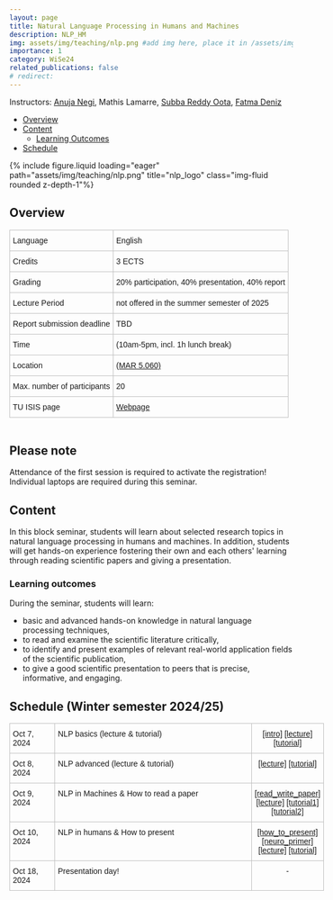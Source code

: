 ```yaml
---
layout: page
title: Natural Language Processing in Humans and Machines
description: NLP_HM
img: assets/img/teaching/nlp.png #add img here, place it in /assets/img/
importance: 1
category: WiSe24
related_publications: false
# redirect:
---
```


Instructors: [Anuja Negi](https://anujanegi.me/), Mathis Lamarre, [Subba Reddy Oota](https://sites.google.com/view/subbareddyoota300/home), [Fatma Deniz](https://www.fatmanet.com/)

- [Overview](#overview)
- [Content](#content)
  - [Learning Outcomes](#learning-outcomes)
- [Schedule](#schedule)

<div class="row">
    <div class="col-sm mt-3 mt-md-0">
        {% include figure.liquid loading="eager" path="assets/img/teaching/nlp.png" title="nlp_logo" class="img-fluid rounded z-depth-1"%}
    </div>
</div>

## Overview

<style type="text/css">
.tg  {border-collapse:collapse;border-spacing:0;margin:0px auto;}
.tg td{border-color:black;border-style:solid;border-width:1px;font-family:Arial, sans-serif;font-size:14px;
  overflow:hidden;padding:10px 5px;word-break:normal;}
.tg th{border-color:black;border-style:solid;border-width:1px;font-family:Arial, sans-serif;font-size:14px;
  font-weight:normal;overflow:hidden;padding:10px 5px;word-break:normal;}
.tg .tg-wo29{border-color:#c0c0c0;text-align:left;vertical-align:top}
</style>
<table class="tg" style="undefined;table-layout: fixed; width: 750px">
<!-- <colgroup>
<col style="width: 204px">
<col style="width: 675px">
</colgroup> -->
<tbody>
  <tr>
    <td class="tg-wo29"><span style="font-weight:400;font-style:normal;text-decoration:none;background-color:transparent">Language</span></td>
    <td class="tg-wo29">English</td>
  </tr>
  <tr>
    <td class="tg-wo29">Credits</td>
    <td class="tg-wo29">3 ECTS</td>
  </tr>
  <tr>
    <td class="tg-wo29">Grading</td>
    <td class="tg-wo29">20% participation, 40% presentation, 40% report</td>
  </tr>
  <tr>
    <td class="tg-wo29">Lecture Period</td>
    <td class="tg-wo29">not offered in the summer semester of 2025</td>
  </tr>
  <tr>
    <td class="tg-wo29">Report submission deadline</td>
    <td class="tg-wo29">TBD</td>
  </tr>
  <tr>
    <td class="tg-wo29">Time</td>
    <td class="tg-wo29">(10am-5pm, incl. 1h lunch break)</td>
  </tr>
  <tr>
    <td class="tg-wo29">Location</td>
    <td class="tg-wo29"><a href="https://maps.app.goo.gl/MhXJw12oPjEhnDbt6" target="_blank" rel="noopener noreferrer">(MAR 5.060)</a></td>
  </tr>
  <tr>
    <td class="tg-wo29">Max. number of participants</td>
    <td class="tg-wo29">20</td>
  </tr>
  <tr>
    <td class="tg-wo29">TU ISIS page</td>
    <td class="tg-wo29"><a href="https://isis.tu-berlin.de/course/view.php?id=40430" target="_blank" rel="noopener noreferrer">Webpage</a></td>
  </tr>
  <!-- <tr>
    <td class="tg-wo29">ISIS</td>
    <td class="tg-wo29"><a href="https://isis.tu-berlin.de/course/view.php?id=39040" target="_blank" rel="noopener noreferrer">link</a></td>
  </tr> -->
</tbody>
</table>
<br>

## Please note
Attendance of the first session is required to activate the registration!
Individual laptops are required during this seminar.

## Content

In this block seminar, students will learn about selected research topics in natural language processing in humans and machines. In addition, students will get hands-on experience fostering their own and each others' learning through reading scientific papers and giving a presentation.

### Learning outcomes

During the seminar, students will learn:

- basic and advanced hands-on knowledge in natural language processing techniques,
- to read and examine the scientific literature critically,
- to identify and present examples of relevant real-world application fields of the scientific publication,
- to give a good scientific presentation to peers that is precise, informative, and engaging.

## Schedule (Winter semester 2024/25)

<style type="text/css">
.tg  {border-collapse:collapse;border-spacing:0;margin:0px auto;}
.tg td{border-color:black;border-style:solid;border-width:1px;font-family:Arial, sans-serif;font-size:14px;
  overflow:hidden;padding:10px 5px;word-break:normal;}
.tg th{border-color:black;border-style:solid;border-width:1px;font-family:Arial, sans-serif;font-size:14px;
  font-weight:normal;overflow:hidden;padding:10px 5px;word-break:normal;}
.tg .tg-wo29{border-color:#c0c0c0;text-align:left;vertical-align:top}
.tg .tg-fzdr{border-color:#c0c0c0;text-align:center;vertical-align:top}
</style>
<table class="tg" style="undefined;table-layout: fixed; width: 750px">
<colgroup>
<col style="width: 80px">
<col style="width: 350px">
<col style="width: 100px">
</colgroup>
<tbody>
  <tr>
    <td class="tg-wo29">Oct 7, 2024</td>
    <td class="tg-wo29">NLP basics (lecture & tutorial)</td>
    <td class="tg-fzdr">
      <a href='https://docs.google.com/presentation/d/17PcfpRJc1UNEICHQ2HSRBvqB1q8p-ypJPqXEe4kqc28/edit?usp=sharing'>[intro]</a>
      <a href='https://docs.google.com/presentation/d/1oYrTYdfmOy09gSWsTW1GL4tJ-qOLh-bjsOzl8fzISsA/edit?usp=sharing'>[lecture]</a>
      <a href='https://colab.research.google.com/github/denizenslab/NLP_HM/blob/main/day1/NLP_HM_Day1_tutorial.ipynb'>[tutorial]</a> 
    </td>
  </tr>
  <tr>
    <td class="tg-wo29">Oct 8, 2024</td>
    <td class="tg-wo29">NLP advanced (lecture & tutorial)</td>
    <td class="tg-fzdr">
      <a href='https://docs.google.com/presentation/d/1_cFVo2MZ2eUWHkXeOP4Xvt81rfTVX0E-XSR2yGLJVLM/edit?usp=sharing'>[lecture]</a>
      <a href='https://colab.research.google.com/github/denizenslab/NLP_HM/blob/main/day2/NLP_HM_Day2_tutorial.ipynb'>[tutorial]</a>
    </td>
  </tr>
  <tr>
    <td class="tg-wo29">Oct 9, 2024</td>
    <td class="tg-wo29">NLP in Machines & How to read a paper </td>
    <td class="tg-fzdr">
      <a href='https://docs.google.com/presentation/d/10cwcjTLuckcwFj5R5yk15Pagqn65dinGEiviqRgna0w/edit?usp=sharing'>[read_write_paper]</a>
      <a href='https://docs.google.com/presentation/d/1HDSMg4dkYoHeWL9VHKkTLFMBIkoJfSki/edit?usp=sharing&ouid=114906290782474348986&rtpof=true&sd=true'>[lecture]</a>
      <a href='https://colab.research.google.com/github/denizenslab/NLP_HM/blob/main/day3/NLP_HM_Day3_tutorial.ipynb'>[tutorial1]</a>
      <a href='https://colab.research.google.com/github/denizenslab/NLP_HM/blob/main/day3/NLP_HM_DAY3_BERT.ipynb'>[tutorial2]</a>
      </td>
  </tr>
  <tr>
    <td class="tg-wo29">Oct 10, 2024</td>
    <td class="tg-wo29">NLP in humans & How to present</td>
    <td class="tg-fzdr">
      <a href='https://docs.google.com/presentation/d/1RtLOTMYBDMFZdHxe4N3qrLyGXe8rhdLC8MhuveTc8ko/edit?usp=sharing'>[how_to_present]</a>
      <a href='https://docs.google.com/presentation/d/19vsvOOHmE3gTLEZgfwrrg0t2JKMwg62h/edit?usp=sharing&ouid=114906290782474348986&rtpof=true&sd=true'>[neuro_primer]</a>
      <a href='https://docs.google.com/presentation/d/1EpDIu5xMQtB3mFjrLUK5emtuYSSjH7ys/edit?usp=sharing&ouid=114906290782474348986&rtpof=true&sd=true'>[lecture]</a>
      <a href='https://colab.research.google.com/github/denizenslab/NLP_HM/blob/main/day4/NLP_HM_Day4_tutorial.ipynb'>[tutorial]</a>
    </td>
  </tr>
  <tr>
    <td class="tg-wo29">Oct 18, 2024</td>
    <td class="tg-wo29">Presentation day!</td>
    <td class="tg-fzdr">-</td>
  </tr>
</tbody>
</table>
<br>
